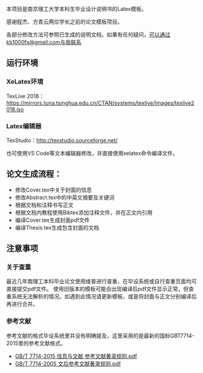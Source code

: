 
本项目是南京理工大学本科生毕业设计说明书的Latex模板。

感谢程杰、方青云两位学长之前的论文模板项目。


各部分修改方法可参照已生成的说明文档，如果有任何疑问，可以通过kb1000fx@gmail.com与我联系
## 运行环境
### XeLatex环境
TexLive 2018：https://mirrors.tuna.tsinghua.edu.cn/CTAN/systems/texlive/Images/texlive2018.iso
### Latex编辑器
TexStudio：http://texstudio.sourceforge.net/

也可使用VS Code等文本编辑器修改，并直接使用xelatex命令编译文件。

## 论文生成流程：

+ 修改Cover.tex中关于封面的信息
+ 修改Abstract.tex中的中英文摘要及关键词
+ 根据文档和注释书写正文
+ 根据文档内教程使用Bibtex添加注释文件，并在正文内引用
+ 编译Cover.tex生成封面pdf文件
+ 编译Thesis.tex生成包含封面的文档

## 注意事项
### 关于查重
最近几年南理工本科毕业论文使用维普进行查重，在毕设系统或自行查重页面均可直接提交pdf文件。
使用旧版本的模板可能会出现编译后pdf文件显示正常，但查重系统无法解析的情况。如遇到此情况请更新模板，或是将封面与正文分别编译后再进行合并。

### 参考文献
参考文献的格式毕设系统里并没有明确提及，这里采用的是最新的国标GBT7714-2015里的参考文献格式。
- [GB/T 7714-2015 信息与文献 参考文献著录规则.pdf](https://github.com/Haixing-Hu/GBT7714-2005-BibTeX-Style/files/153951/GBT.7714-2015.pdf)
- [GB/T 7714-2005 文后参考文献著录规则.pdf](https://github.com/Haixing-Hu/typesetting-standard/raw/master/%E5%9B%BE%E4%B9%A6%E3%80%81%E6%9C%9F%E5%88%8A%E3%80%81%E8%AE%BA%E6%96%87%E7%9A%84%E7%BC%96%E6%8E%92/%E3%80%90GB:T%207714-2005%E3%80%91%E6%96%87%E5%90%8E%E5%8F%82%E8%80%83%E6%96%87%E7%8C%AE%E8%91%97%E5%BD%95%E8%A7%84%E5%88%99.pdf)
